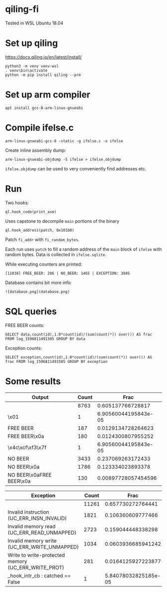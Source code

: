 # qiling-fi

Tested in WSL Ubuntu 18.04

# Set up qiling

https://docs.qiling.io/en/latest/install/

```
python3 -m venv venv-wsl
. venv\bin\activate
python -m pip install qiling --pre
```

# Set up arm compiler

```
apt install gcc-8-arm-linux-gnueabi
```

# Compile ifelse.c

```
arm-linux-gnueabi-gcc-8 -static -g ifelse.c -o ifelse
```

Create inline assembly dump:

```
arm-linux-gnueabi-objdump -S ifelse > ifelse.objdump
```

`ifelse.objdump` can be used to very conveniently find addresses etc.

# Run

Two hooks:

```
ql.hook_code(print_asm)
```
Uses capstone to decompile `main` portions of the binary

```
ql.hook_address(patch, 0x101b0)
```
Patch `fi_addr` with `fi_random_bytes`.

Each run uses `patch` to fill a random address of the `main` block of `ifelse` with random bytes. Data is collected in `ifelse.sqlite`. 

While executing counters are printed:
```
[11038] FREE_BEER: 286 | NO_BEER: 1465 | EXCEPTION: 3845
```

Database contains bit more info:
```
![database.png](database.png)
```

# SQL queries

FREE BEER counts:
```
SELECT data,count(id),1.0*count(id)/(sum(count(*)) over()) AS frac FROM log_1596811491505 GROUP BY data
```

Exception counts:
```
SELECT exception,count(id),1.0*count(id)/(sum(count(*)) over()) AS frac FROM log_1596811491505 GROUP BY exception
```

# Some results
|  Output                  | Count |  Frac                 |
|--------------------------|-------|-----------------------|
|                          | 8763  | 0.605137766728817     |
|\x01                      | 1     | 6.90560044195843e-05  |
|FREE BEER                 | 187   | 0.0129134728264623    |
|FREE BEER\x0a             | 180   | 0.0124300807955252    |
|\x4c\xcf\xf3\x7f          | 1     | 6.90560044195843e-05  |
|NO BEER                   | 3433  | 0.237069263172433     |
|NO BEER\x0a               | 1786  | 0.123334023893378     |
|NO BEER\x0aFREE BEER\x0a  | 130   | 0.00897728057454596   |

|  Exception                                          |  Count |  Frac                 |
|-----------------------------------------------------|--------|-----------------------|
| 	                                                  |  11261 | 0.657730272764441     |
| Invalid instruction (UC_ERR_INSN_INVALID)           |  1821  | 0.106360609777466     |
| Invalid memory read (UC_ERR_READ_UNMAPPED)          |  2723  | 0.159044448338298     |
| Invalid memory write (UC_ERR_WRITE_UNMAPPED)        |  1034  | 0.0603936685941242    |
| Write to write-protected memory (UC_ERR_WRITE_PROT) |  281   | 0.0164125927223877    |
| _hook_intr_cb : catched == False                    |  1     | 5.84078032825185e-05  |
